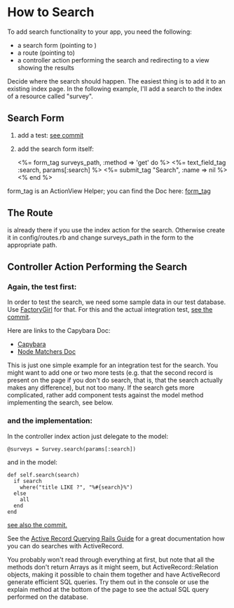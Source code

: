 
# How to Search

To add search functionality to your app, you need the following:

* a search form (pointing to )
* a route (pointing to) 
* a controller action performing the search and redirecting to a view showing the results

Decide where the search should happen. The easiest thing is to add it to an existing index page. In the following example, I'll add a search to the index of a resource called "survey".

## Search Form

1. add a test: [see commit](https://github.com/railsclass/SearchExample/commit/b987c8d5bcde3bed8bb5a1e258b7df3d9ff3816e)
2. add the search form itself: 


    <%= form_tag surveys_path, :method => 'get' do %>
        <%= text_field_tag :search, params[:search] %>
        <%= submit_tag "Search", :name => nil %>
    <% end %>

form_tag is an ActionView Helper; you can find the Doc here: [form_tag](http://api.rubyonrails.org/classes/ActionView/Helpers/FormTagHelper.html#method-i-form_tag)


## The Route 
is already there if you use the index action for the search. Otherwise create it in config/routes.rb and change surveys_path in the form to the appropriate path.

## Controller Action Performing the Search

### Again, the test first:

In order to test the search, we need some sample data in our test database. Use [FactoryGirl](https://github.com/thoughtbot/factory_girl_rails) for that. For this and the actual integration test, [see the commit](https://github.com/railsclass/SearchExample/commit/2221ded67f1da7de7a11c5ad897662f5d04e5229).

Here are links to the Capybara Doc:
- [Capybara](https://github.com/jnicklas/capybara)
- [Node Matchers Doc](http://rubydoc.info/github/jnicklas/capybara/master/Capybara/Node/Matchers)

This is just one simple example for an integration test for the search. You might want to add one or two more tests (e.g. that the second record is present on the page if you don't do search, that is, that the search actually makes any difference), but not too many. If the search gets more complicated, rather add component tests against the model method implementing the search, see below.

### and the implementation:

In the controller index action just delegate to the model:
    
    @surveys = Survey.search(params[:search])

and in the model:

    def self.search(search)
      if search
        where("title LIKE ?", "%#{search}%")
      else
        all
      end
    end

[see also the commit.](https://github.com/railsclass/SearchExample/commit/6d7b3098115dbcf9cc6f477b824675e38b91dde6)

See the [Active Record Querying Rails Guide](http://guides.rubyonrails.org/active_record_querying.html) for a great documentation how you can do searches with ActiveRecord.

You probably won't read through everything at first, but note that all the methods don't return Arrays as it might seem, but ActiveRecord::Relation objects, making it possible to chain them together and have ActiveRecord generate efficient SQL queries. Try them out in the console or use the explain method at the bottom of the page to see the actual SQL query performed on the database.

